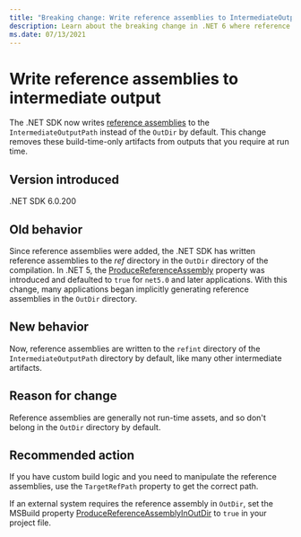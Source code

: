```yaml
---
title: "Breaking change: Write reference assemblies to IntermediateOutputPath"
description: Learn about the breaking change in .NET 6 where reference assemblies are written to the IntermediateOutputPath by default.
ms.date: 07/13/2021
---
```

# Write reference assemblies to intermediate output

The .NET SDK now writes [reference assemblies](../../../../standard/assembly/reference-assemblies.md) to the `IntermediateOutputPath` instead of the `OutDir` by default. This change removes these build-time-only artifacts from outputs that you require at run time.

## Version **introduced**

.NET SDK 6.0.200

## Old behavior

Since reference assemblies were added, the .NET SDK has written reference assemblies to the *ref* directory in the `OutDir` directory of the compilation. In .NET 5, the [ProduceReferenceAssembly](../../../../csharp/language-reference/compiler-options/output.md#producereferenceassembly) property was introduced and defaulted to `true` for `net5.0` and later applications. With this change, many applications began implicitly generating reference assemblies in the `OutDir` directory.

## New behavior

Now, reference assemblies are written to the `refint` directory of the `IntermediateOutputPath` directory by default, like many other intermediate artifacts.

## Reason for change

Reference assemblies are generally not run-time assets, and so don't belong in the `OutDir` directory by default.

## Recommended action

If you have custom build logic and you need to manipulate the reference assemblies, use the `TargetRefPath` property to get the correct path.

If an external system requires the reference assembly in `OutDir`, set the MSBuild property [ProduceReferenceAssemblyInOutDir](../../../project-sdk/msbuild-props.md#producereferenceassemblyinoutdir) to `true` in your project file.
